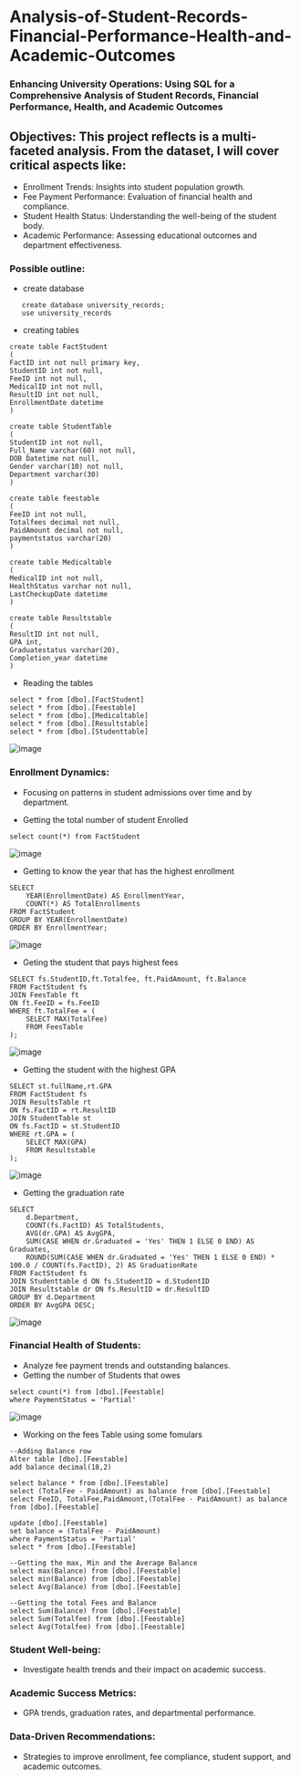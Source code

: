 # Analysis-of-Student-Records-Financial-Performance-Health-and-Academic-Outcomes
###  Enhancing University Operations: Using SQL for a Comprehensive Analysis of Student Records, Financial Performance, Health, and Academic Outcomes
## Objectives: This project reflects is a multi-faceted analysis. From the dataset, I will cover critical aspects like:

- Enrollment Trends: Insights into student population growth.
- Fee Payment Performance: Evaluation of financial health and compliance.
- Student Health Status: Understanding the well-being of the student body.
- Academic Performance: Assessing educational outcomes and department effectiveness.
  
### Possible outline:


- create database
  
```
   create database university_records;
   use university_records
```
- creating tables

```
create table FactStudent
(
FactID int not null primary key,
StudentID int not null,
FeeID int not null,
MedicalID int not null,
ResultID int not null,
EnrollmentDate datetime
)

create table StudentTable
(
StudentID int not null,
Full_Name varchar(60) not null,
DOB Datetime not null,
Gender varchar(10) not null,
Department varchar(30)
)

create table feestable
(
FeeID int not null,
Totalfees decimal not null,
PaidAmount decimal not null,
paymentstatus varchar(20)
)

create table Medicaltable
(
MedicalID int not null,
HealthStatus varchar not null,
LastCheckupDate datetime
)

create table Resultstable
(
ResultID int not null,
GPA int,
Graduatestatus varchar(20),
Completion_year datetime
)

```

- Reading the tables

```
select * from [dbo].[FactStudent]
select * from [dbo].[Feestable]
select * from [dbo].[Medicaltable]
select * from [dbo].[Resultstable]
select * from [dbo].[Studenttable]
```
![image](https://github.com/user-attachments/assets/56ffd92e-dd32-46ed-9677-9d89957df997)

### Enrollment Dynamics:
- Focusing on patterns in student admissions over time and by department.

- Getting the total number of student Enrolled
```  
select count(*) from FactStudent
```
![image](https://github.com/user-attachments/assets/d542ddfe-6488-4743-ba9e-7b921dc23e60)

- Getting to know the year that has the highest enrollment
```
SELECT 
    YEAR(EnrollmentDate) AS EnrollmentYear, 
    COUNT(*) AS TotalEnrollments
FROM FactStudent
GROUP BY YEAR(EnrollmentDate)
ORDER BY EnrollmentYear;
```
![image](https://github.com/user-attachments/assets/cdf27fc5-83b5-4360-8383-42bb9f0bde01)

- Geting the student that pays highest fees
```
SELECT fs.StudentID,ft.Totalfee, ft.PaidAmount, ft.Balance
FROM FactStudent fs
JOIN FeesTable ft
ON ft.FeeID = fs.FeeID
WHERE ft.TotalFee = (
    SELECT MAX(TotalFee)
    FROM FeesTable
);
```
![image](https://github.com/user-attachments/assets/8ecc2555-eefa-4133-8e53-4126220423f3)

- Getting the student with the highest GPA
```
SELECT st.fullName,rt.GPA
FROM FactStudent fs
JOIN ResultsTable rt
ON fs.FactID = rt.ResultID
JOIN StudentTable st
ON fs.FactID = st.StudentID
WHERE rt.GPA = (
    SELECT MAX(GPA)
    FROM Resultstable
);
```
![image](https://github.com/user-attachments/assets/41290c2e-2228-4bd5-873e-af2702bc0f81)

- Getting the graduation rate
```  
SELECT 
    d.Department,
    COUNT(fs.FactID) AS TotalStudents,
    AVG(dr.GPA) AS AvgGPA,
    SUM(CASE WHEN dr.Graduated = 'Yes' THEN 1 ELSE 0 END) AS Graduates,
    ROUND(SUM(CASE WHEN dr.Graduated = 'Yes' THEN 1 ELSE 0 END) * 100.0 / COUNT(fs.FactID), 2) AS GraduationRate
FROM FactStudent fs
JOIN Studenttable d ON fs.StudentID = d.StudentID
JOIN Resultstable dr ON fs.ResultID = dr.ResultID
GROUP BY d.Department
ORDER BY AvgGPA DESC;
```
![image](https://github.com/user-attachments/assets/983aab7f-654b-4fe4-baf3-773c4f888a05)

### Financial Health of Students:
- Analyze fee payment trends and outstanding balances.
- Getting the number of Students that owes
```
select count(*) from [dbo].[Feestable]
where PaymentStatus = 'Partial'
```
![image](https://github.com/user-attachments/assets/86a7eaf9-5905-4bce-ad94-a2966070a6ce)

- Working on the fees Table using some fomulars
```
--Adding Balance row
Alter table [dbo].[Feestable]
add balance decimal(18,2) 

select balance * from [dbo].[Feestable]
select (TotalFee - PaidAmount) as balance from [dbo].[Feestable]
select FeeID, TotalFee,PaidAmount,(TotalFee - PaidAmount) as balance from [dbo].[Feestable]

update [dbo].[Feestable]
set balance = (TotalFee - PaidAmount)
where PaymentStatus = 'Partial'
select * from [dbo].[Feestable]

--Getting the max, Min and the Average Balance
select max(Balance) from [dbo].[Feestable]
select min(Balance) from [dbo].[Feestable]
select Avg(Balance) from [dbo].[Feestable]

--Getting the total Fees and Balance
select Sum(Balance) from [dbo].[Feestable]
select Sum(Totalfee) from [dbo].[Feestable]
select Avg(Totalfee) from [dbo].[Feestable]
```

### Student Well-being:
- Investigate health trends and their impact on academic success.
### Academic Success Metrics:
- GPA trends, graduation rates, and departmental performance.
### Data-Driven Recommendations:
- Strategies to improve enrollment, fee compliance, student support, and academic outcomes.
